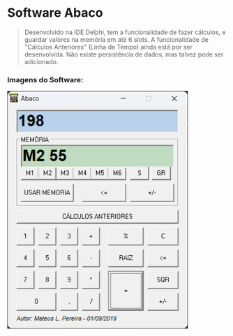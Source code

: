 # Software Abaco

> Desenvolvido na IDE Delphi, tem a funcionalidade de fazer cálculos, e guardar valores na memória em até 6 slots. A funcionalidade de "Cálculos Anteriores"
> (Linha de Tempo) ainda está por ser desenvolvida. Não existe persistência de dados, mas talvez pode ser adicionado.

### Imagens do Software:

![](https://github.com/mateuslph/abaco/blob/main/abaco-01.png)
